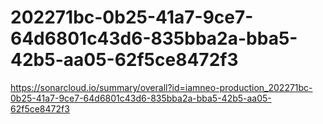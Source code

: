 # 202271bc-0b25-41a7-9ce7-64d6801c43d6-835bba2a-bba5-42b5-aa05-62f5ce8472f3
https://sonarcloud.io/summary/overall?id=iamneo-production_202271bc-0b25-41a7-9ce7-64d6801c43d6-835bba2a-bba5-42b5-aa05-62f5ce8472f3
